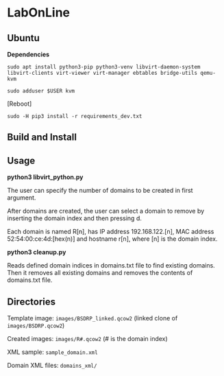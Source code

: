# LabOnLine


## Ubuntu


**Dependencies**

`sudo apt install python3-pip python3-venv libvirt-daemon-system libvirt-clients virt-viewer virt-manager ebtables bridge-utils qemu-kvm`

`sudo adduser $USER kvm`

[Reboot]

`sudo -H pip3 install -r requirements_dev.txt`


## Build and Install


## Usage

**python3 libvirt_python.py**

The user can specify the number of domains to be created in first argument.

After domains are created, the user can select a domain to remove by inserting the domain index and then pressing d.

Each domain is named R[n], has IP address 192.168.122.[n], MAC address 52:54:00:ce:4d:[hex(n)] and hostname r[n], where [n] is the domain index.

**python3 cleanup.py**

Reads defined domain indices in domains.txt file to find existing domains.
Then it removes all existing domains and removes the contents of domains.txt file.


## Directories

Template image: `images/BSDRP_linked.qcow2` (linked clone of `images/BSDRP.qcow2`)

Created images: `images/R#.qcow2`   (# is the domain index)

XML sample: `sample_domain.xml`

Domain XML files: `domains_xml/`
